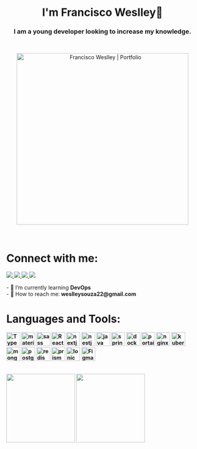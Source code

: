 
<h1 align="center">I'm Francisco Weslley👋</h1>
<h3 align="center">I am a young developer looking to increase my knowledge.</h3> 
<br/>

<p align="center">
<a  href="https://weslley-hsstac7kk-weslleycz.vercel.app"> <img align="center" height="450" alt="Francisco Weslley | Portfolio" src="https://user-images.githubusercontent.com/44758448/188255159-1649b32e-9d75-4629-b716-17a455b9f7a9.png" /> </a>
</p>
<br/>
<h1>Connect with me:</h1>
 <p align="left">
 
 <a href="https://weslley-hsstac7kk-weslleycz.vercel.app">
<img src="https://img.shields.io/badge/website-000000?style=for-the-badge&logo=About.me&logoColor=white" />
</a>

 <a href="https://twitter.com/Goik69470460">
<img src="https://img.shields.io/badge/Twitter-%231DA1F2.svg?style=for-the-badge&logo=Twitter&logoColor=white" />
</a>

 <a href="https://www.instagram.com/goik.js/">
<img src="https://img.shields.io/badge/Instagram-%23E4405F.svg?style=for-the-badge&logo=Instagram&logoColor=white" />
</a>

 <a href="https://www.linkedin.com/in/francisco-weslley/">
<img src="https://img.shields.io/badge/linkedin-%230077B5.svg?style=for-the-badge&logo=linkedin&logoColor=white" />
</a>

</p>
- 🌱 I’m currently learning <b>DevOps</b><br/>
- 📧 How to reach me:<b> weslleysouza22@gmail.com<br/>
<h1>Languages and Tools:</h1>
 <p align="left">
  <a href="https://www.typescriptlang.org" target="_blank" rel="noreferrer"><img src="https://raw.githubusercontent.com/danielcranney/readme-generator/main/public/icons/skills/typescript-colored.svg" width="36" height="36" alt="Typescript" /></a>
            <a href="https://mui.com/material-ui/" target="_blank" rel="noreferrer"><img src="https://cdn.worldvectorlogo.com/logos/material-ui-1.svg" width="36" height="36" alt="material-ui" /></a>
          <a href="https://sass-lang.com" target="_blank" rel="noreferrer"><img src="https://cdn.jsdelivr.net/gh/devicons/devicon/icons/sass/sass-original.svg" width="36" height="36" alt="sass" /></a>
       <a href="https://pt-br.reactjs.org/docs/getting-started.html" target="_blank" rel="noreferrer"><img src="https://raw.githubusercontent.com/danielcranney/readme-generator/main/public/icons/skills/react-colored.svg" width="36" height="36" alt="React" /></a>
        <a href="https://nextjs.org" target="_blank" rel="noreferrer"><img src="https://res.cloudinary.com/startup-grind/image/upload/c_fill,dpr_2.0,f_auto,g_center,q_auto:good/v1/gcs/platform-data-dsc/events/nextjs-boilerplate-logo.png" width="36" height="36" alt="nextjs" /></a>
         <a href="https://nestjs.com/" target="_blank" rel="noreferrer"><img src="https://upload.wikimedia.org/wikipedia/commons/thumb/a/a8/NestJS.svg/2120px-NestJS.svg.png" width="36" height="36" alt="nestjs" /></a>
              <a href="https://www.java.com" target="_blank" rel="noreferrer"><img src="https://raw.githubusercontent.com/danielcranney/readme-generator/main/public/icons/skills/java-colored.svg" width="36" height="36" alt="java" /></a>
                <a href="https://spring.io" target="_blank" rel="noreferrer"><img src="https://cdn.freebiesupply.com/logos/large/2x/spring-3-logo-png-transparent.png" width="36" height="36" alt="spring" /></a>
       <a href="https://www.docker.com" target="_blank" rel="noreferrer"><img src="https://wiki.hornbill.com/images/7/70/Docker_logo.png" width="36" height="36" alt="docker" /></a>
     <a href="https://www.portainer.io/" target="_blank" rel="noreferrer"><img src="https://repository-images.githubusercontent.com/725794693/3b812728-09ec-4db5-b03b-b9f48cc439e3" width="36" height="36" alt="portainer" /></a>
         <a href="https://nginx.org/en/" target="_blank" rel="noreferrer"><img src="https://www.svgrepo.com/show/373924/nginx.svg" width="36" height="36" alt="nginx" /></a>
           <a href="https://kubernetes.io" target="_blank" rel="noreferrer"><img src="https://upload.wikimedia.org/wikipedia/commons/3/39/Kubernetes_logo_without_workmark.svg" width="36" height="36" alt="kubernetes" /></a>
       <a href="https://www.mongodb.com/docs/manual/tutorial/getting-started/" target="_blank" rel="noreferrer"><img src="https://raw.githubusercontent.com/danielcranney/readme-generator/main/public/icons/skills/mongodb-colored.svg" width="36" height="36" alt="mongodb" /></a>
           <a href="https://www.postgresql.org" target="_blank" rel="noreferrer"><img src="https://raw.githubusercontent.com/danielcranney/readme-generator/main/public/icons/skills/postgresql-colored.svg" width="36" height="36" alt="postgresql" /></a>
             <a href="https://redis.io" target="_blank" rel="noreferrer"><img src="https://www.svgrepo.com/show/303460/redis-logo.svg" width="36" height="36" alt="redis" /></a>
               <a href="https://www.prisma.io" target="_blank" rel="noreferrer"><img src="https://d2eip9sf3oo6c2.cloudfront.net/tags/images/000/001/287/square_480/prismaHD.png" width="36" height="36" alt="prisma" /></a>
                 <a href="https://ionicframework.com/" target="_blank" rel="noreferrer"><img src="https://www.geekandjob.com/uploads/wiki/f6977cfa0930098d4dcfa71f9c140b06.png" width="36" height="36" alt="Ionic" /></a>
                 <a href="https://www.figma.com" target="_blank" rel="noreferrer"><img src="https://upload.wikimedia.org/wikipedia/commons/3/33/Figma-logo.svg" width="36" height="36" alt="Figma" /></a>
</p>
 <br>
 
<img height="180em" src="https://github-readme-stats-eight-theta.vercel.app/api?username=weslleycz&show_icons=true&theme=algolia&include_all_commits=true&count_private=true"/>

<img height="180em" src="https://github-readme-stats-eight-theta.vercel.app/api/top-langs/?username=weslleycz&layout=compact&langs_count=8&theme=algolia"/>




